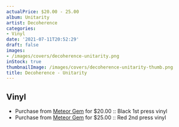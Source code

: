 ```yaml
---
actualPrice: $20.00 - 25.00
album: Unitarity
artist: Decoherence
categories:
- Vinyl
date: '2021-07-11T20:52:29'
draft: false
images:
- /images/covers/decoherence-unitarity.png
inStock: true
thumbnailImage: /images/covers/decoherence-unitarity-thumb.png
title: Decoherence - Unitarity
---
```


## Vinyl
* Purchase from [Meteor Gem](https://meteor-gem.com/products/decoherence-unitarity) for $20.00 :: Black 1st press vinyl
* Purchase from [Meteor Gem](https://meteor-gem.com/products/decoherence-unitarity) for $25.00 :: Red 2nd press vinyl

